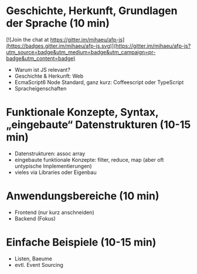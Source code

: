 # Geschichte, Herkunft, Grundlagen der Sprache (10 min)

[![Join the chat at https://gitter.im/mihaeu/afp-js](https://badges.gitter.im/mihaeu/afp-js.svg)](https://gitter.im/mihaeu/afp-js?utm_source=badge&utm_medium=badge&utm_campaign=pr-badge&utm_content=badge)

 - Warum ist JS relevant?
 - Geschichte & Herkunft: Web
 - EcmaScript6 Node Standard, ganz kurz: Coffeescript oder TypeScript
 - Spracheigenschaften

# Funktionale Konzepte, Syntax, „eingebaute“ Datenstrukturen (10-15 min)

 - Datenstrukturen: assoc array
 - eingebaute funktionale Konzepte: filter, reduce, map (aber oft untypische Implementierungen)
 - vieles via Libraries oder Eigenbau

# Anwendungsbereiche (10 min)

 - Frontend (nur kurz anschneiden)
 - Backend (Fokus)

# Einfache Beispiele (10-15 min)

 - Listen, Baeume
 - evtl. Event Sourcing
